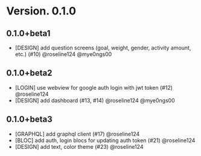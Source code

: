 # Version. 0.1.0

## 0.1.0+beta1

- [DESIGN] add question screens (goal, weight, gender, activity amount, etc.) (#10) @roseline124 @mye0ngs00

## 0.1.0+beta2

- [LOGIN] use webview for google auth login with jwt token (#12) @roseline124
- [DESIGN] add dashboard (#13, #14) @roseline124 @mye0ngs00

## 0.1.0+beta3

- [GRAPHQL] add graphql client (#17) @roseline124
- [BLOC] add auth, login blocs for updating auth token (#21) @roseline124
- [DESIGN] add text, color theme (#23) @roseline124
